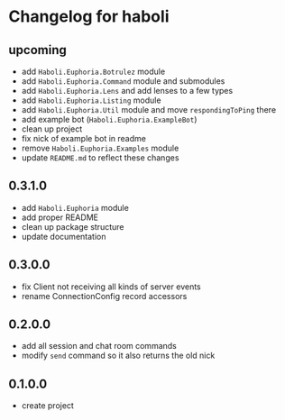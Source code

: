 # Changelog for haboli

## upcoming
- add `Haboli.Euphoria.Botrulez` module
- add `Haboli.Euphoria.Command` module and submodules
- add `Haboli.Euphoria.Lens` and add lenses to a few types
- add `Haboli.Euphoria.Listing` module
- add `Haboli.Euphoria.Util` module and move `respondingToPing` there
- add example bot (`Haboli.Euphoria.ExampleBot`)
- clean up project
- fix nick of example bot in readme
- remove `Haboli.Euphoria.Examples` module
- update `README.md` to reflect these changes

## 0.3.1.0
- add `Haboli.Euphoria` module
- add proper README
- clean up package structure
- update documentation

## 0.3.0.0
- fix Client not receiving all kinds of server events
- rename ConnectionConfig record accessors

## 0.2.0.0
- add all session and chat room commands
- modify `send` command so it also returns the old nick

## 0.1.0.0
- create project
